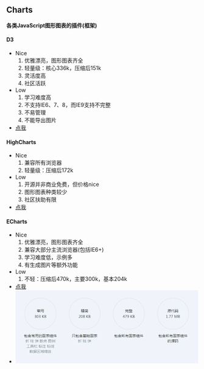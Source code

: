 ## Charts
**各类JavaScript图形图表的插件(框架)**


#### D3
* Nice
    1. 优雅漂亮，图形图表齐全
    2. 轻量级：核心336k，压缩后151k
    3. 灵活度高
    4. 社区活跃
* Low
    1. 学习难度高
    2. 不支持IE6、7、8，而IE9支持不完整
    3. 不易管理
    4. 不能导出图片
* [点我](http://c3js.org/)


#### HighCharts
* Nice
    1. 兼容所有浏览器
    2. 轻量级：压缩后172k
* Low
    1. 开源并非商业免费，但价格nice
    2. 图形图表种类较少
    3. 社区扶助有限
* [点我](http://www.highcharts.com/)


#### ECharts
* Nice
    1. 优雅漂亮，图形图表齐全
    2. 兼容大部分主流浏览器(包括IE6+)
    3. 学习难度低，示例多
    4. 有生成图片等额外功能
* Low
    1. 不轻：压缩后470k，主要300k，基本204k
* [点我](http://echarts.baidu.com/)
* ![各模块大小](images/ec.png)

